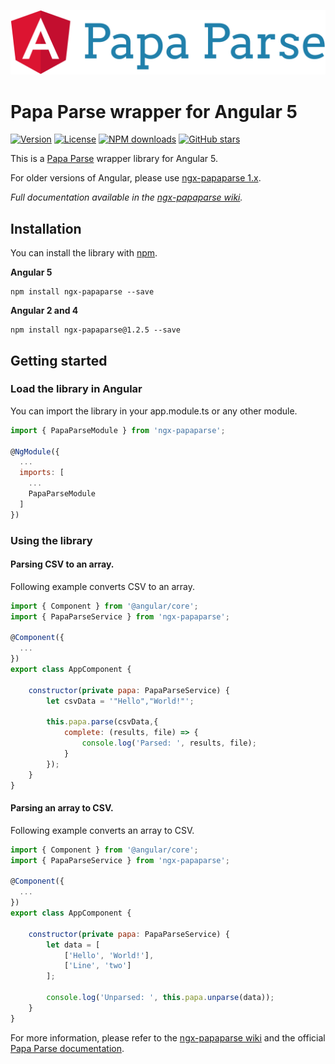 ![Logo](https://raw.githubusercontent.com/Alberthaff/ngx-papaparse/master/assets/ngx-papaparse.svg)

# Papa Parse wrapper for Angular 5

[![Version](https://img.shields.io/npm/v/ngx-papaparse.svg?style=flat-square)](https://www.npmjs.com/package/ngx-papaparse)
[![License](https://img.shields.io/npm/l/ngx-papaparse.svg?style=flat-square)](https://github.com/Alberthaff/ngx-papaparse/blob/master/LICENSE.md)
[![NPM downloads](https://img.shields.io/npm/dt/ngx-papaparse.svg?style=flat-square)](https://www.npmjs.com/package/ngx-papaparse)
[![GitHub stars](https://img.shields.io/github/stars/alberthaff/ngx-papaparse.svg?label=Stars&style=flat-square)](https://github.com/Alberthaff/ngx-papaparse)

This is a [Papa Parse](https://github.com/mholt/PapaParse) wrapper library for Angular 5.

For older versions of Angular, please use [ngx-papaparse 1.x](https://github.com/Alberthaff/ngx-papaparse/tree/v1).

<i>Full documentation available in the [ngx-papaparse wiki](https://github.com/Alberthaff/ngx-papaparse/wiki).</i>

## Installation
You can install the library with [npm](https://npmjs.com).


**Angular 5**

    npm install ngx-papaparse --save


**Angular 2 and 4**

    npm install ngx-papaparse@1.2.5 --save

## Getting started

### Load the library in Angular
You can import the library in your app.module.ts or any other module.
```javascript
import { PapaParseModule } from 'ngx-papaparse';

@NgModule({
  ...
  imports: [
    ...
    PapaParseModule
  ]
})
```

### Using the library
#### Parsing CSV to an array.
Following example converts CSV to an array.
```javascript
import { Component } from '@angular/core';
import { PapaParseService } from 'ngx-papaparse';

@Component({
  ...
})
export class AppComponent {

    constructor(private papa: PapaParseService) {
        let csvData = '"Hello","World!"';
        
        this.papa.parse(csvData,{
            complete: (results, file) => {
                console.log('Parsed: ', results, file);
            }
        });
    }
}
```

#### Parsing an array to CSV.
Following example converts an array to CSV.
```javascript
import { Component } from '@angular/core';
import { PapaParseService } from 'ngx-papaparse';

@Component({
  ...
})
export class AppComponent {

    constructor(private papa: PapaParseService) {
        let data = [
            ['Hello', 'World!'],
            ['Line', 'two']
        ];
        
        console.log('Unparsed: ', this.papa.unparse(data));
    }
}
```

For more information, please refer to the [ngx-papaparse wiki](https://github.com/Alberthaff/ngx-papaparse/wiki) and the official [Papa Parse documentation](http://papaparse.com/docs).

